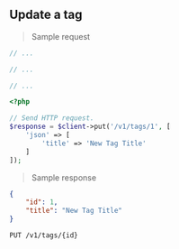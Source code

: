 ## Update a tag

> Sample request

```java
// ...
```

```c
// ...
```

```csharp
// ...
```

```php
<?php

// Send HTTP request.
$response = $client->put('/v1/tags/1', [
    'json' => [
        'title' => 'New Tag Title'
    ]
]);
```

> Sample response

```json
{
    "id": 1,
    "title": "New Tag Title"
}
```

`PUT /v1/tags/{id}`
